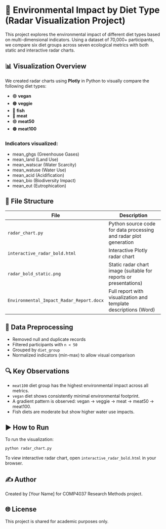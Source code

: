 
# 🌱 Environmental Impact by Diet Type (Radar Visualization Project)

This project explores the environmental impact of different diet types based on multi-dimensional indicators. Using a dataset of 70,000+ participants, we compare six diet groups across seven ecological metrics with both static and interactive radar charts.

## 📊 Visualization Overview

We created radar charts using **Plotly** in Python to visually compare the following diet types:

- 🟢 **vegan**
- 🟠 **veggie**
- 🔵 **fish**
- 🔴 **meat**
- 🟣 **meat50**
- 🟤 **meat100**

### Indicators visualized:

- mean_ghgs (Greenhouse Gases)
- mean_land (Land Use)
- mean_watscar (Water Scarcity)
- mean_watuse (Water Use)
- mean_acid (Acidification)
- mean_bio (Biodiversity Impact)
- mean_eut (Eutrophication)

## 📁 File Structure

| File | Description |
|------|-------------|
| `radar_chart.py` | Python source code for data processing and radar plot generation |
| `interactive_radar_bold.html` | Interactive Plotly radar chart |
| `radar_bold_static.png` | Static radar chart image (suitable for reports or presentations) |
| `Environmental_Impact_Radar_Report.docx` | Full report with visualization and template descriptions (Word) |

## 🧼 Data Preprocessing

- Removed null and duplicate records
- Filtered participants with `n < 50`
- Grouped by `diet_group`
- Normalized indicators (min-max) to allow visual comparison

## 🔍 Key Observations

- `meat100` diet group has the highest environmental impact across all metrics.
- `vegan` diet shows consistently minimal environmental footprint.
- A gradient pattern is observed: vegan → veggie → meat → meat50 → meat100.
- Fish diets are moderate but show higher water use impacts.

## ▶️ How to Run

To run the visualization:

```bash
python radar_chart.py
```

To view interactive radar chart, open `interactive_radar_bold.html` in your browser.

## ✍️ Author

Created by [Your Name] for COMP4037 Research Methods project.

## 🌐 License

This project is shared for academic purposes only.
